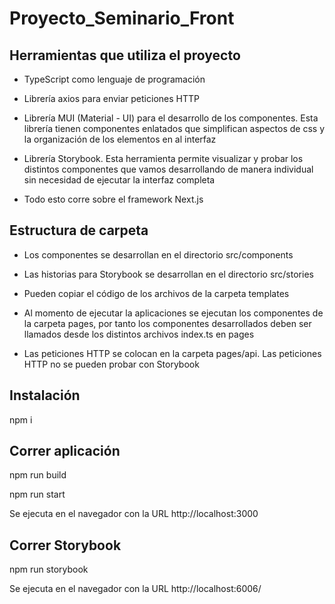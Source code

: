 # Proyecto_Seminario_Front

## Herramientas que utiliza el proyecto 
- TypeScript como lenguaje de programación

- Librería axios para enviar peticiones HTTP

- Librería MUI (Material - UI) para el desarrollo de los componentes. Esta librería tienen componentes enlatados que simplifican aspectos de css y la organización de los elementos en al interfaz

- Librería Storybook. Esta herramienta permite visualizar y probar los distintos componentes que vamos desarrollando de manera individual sin necesidad de ejecutar la interfaz completa

- Todo esto corre sobre el framework Next.js

## Estructura de carpeta
- Los componentes se desarrollan en el directorio src/components

- Las historias para Storybook se desarrollan en el directorio src/stories

- Pueden copiar el código de los archivos de la carpeta templates

- Al momento de ejecutar la aplicaciones se ejecutan los componentes de la carpeta pages, por tanto los componentes desarrollados deben ser llamados desde los distintos archivos index.ts en pages

- Las peticiones HTTP se colocan en la carpeta pages/api. Las peticiones HTTP no se pueden probar con Storybook

## Instalación
npm i

## Correr aplicación
npm run build

npm run start

Se ejecuta en el navegador con la URL http://localhost:3000

## Correr Storybook
npm run storybook

Se ejecuta en el navegador con la URL http://localhost:6006/



